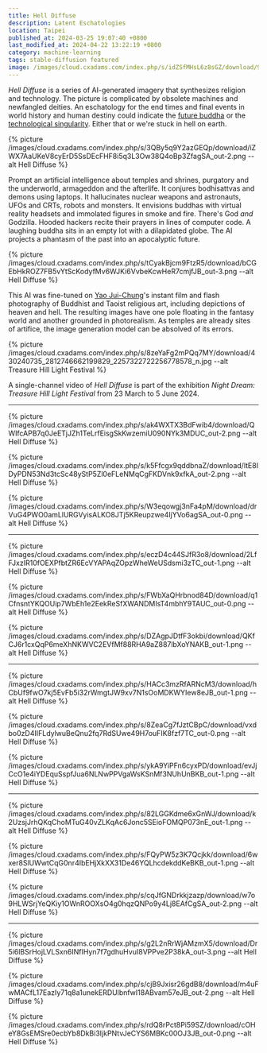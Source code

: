 ```yaml
---
title: Hell Diffuse
description: Latent Eschatologies
location: Taipei
published_at: 2024-03-25 19:07:40 +0800
last_modified_at: 2024-04-22 13:22:19 +0800
category: machine-learning
tags: stable-diffusion featured
image: /images/cloud.cxadams.com/index.php/s/idZSfMHsL6z8sGZ/download/9InhsrTptK4rLdSNeVmbBwiwQWIN62tm7rAYrmysXJpeme8kA_out-2.png
---
```


*Hell Diffuse* is a series of AI-generated imagery that synthesizes religion and
technology. The picture is complicated by obsolete machines and newfangled
deities. An eschatology for the end times and final events in world history and
human destiny could indicate the [future buddha] or the [technological
singularity]. Either that or we're stuck in hell on earth.

{% picture /images/cloud.cxadams.com/index.php/s/3QBy5q9Y2azGEQp/download/iZWX7AaUKeV8cyErD5SsDEcFHF8i5q3L3Ow38Q4oBp3ZfagSA_out-2.png --alt Hell Diffuse %}

Prompt an artificial intelligence about temples and shrines, purgatory and the
underworld, armageddon and the afterlife. It conjures bodhisattvas and demons
using laptops. It hallucinates nuclear weapons and astronauts, UFOs and CRTs,
robots and monsters. It envisions buddhas with virtual reality headsets and
immolated figures in smoke and fire. There's God *and* Godzilla. Hooded hackers
recite their prayers in lines of computer code. A laughing buddha sits in an
empty lot with a dilapidated globe. The AI projects a phantasm of the past into
an apocalyptic future.

{% picture /images/cloud.cxadams.com/index.php/s/tCyakBjcm9FtzR5/download/bCGEbHkROZ7FB5vYtScKodyfMv6WJKi6VvbeKcwHeR7cmjfJB_out-3.png --alt Hell Diffuse %}

This AI was fine-tuned on [Yao Jui-Chung]'s instant film and flash photography
of Buddhist and Taoist religious art, including depictions of heaven and
hell. The resulting images have one pole floating in the fantasy world and
another grounded in photorealism. As temples are already sites of artifice, the
image generation model can be absolved of its errors.

{% picture /images/cloud.cxadams.com/index.php/s/8zeYaFg2mPQq7MY/download/430240735_2812746662199829_2257322722256778578_n.jpg --alt Treasure Hill Light Festival %}

A single-channel video of *Hell Diffuse* is part of the exhibition *Night Dream:
Treasure Hill Light Festival* from 23 March to 5 June 2024.

---

{% picture /images/cloud.cxadams.com/index.php/s/ak4WXTX3BdFwib4/download/QWIfcAPB7q0JeETjJZh1TeLrfEisgSkKwzemiU090NYk3MDUC_out-2.png --alt Hell Diffuse %}

{% picture /images/cloud.cxadams.com/index.php/s/k5Ffcgx9qddbnaZ/download/ltE8IDyPDN53Nd3tcSc48yStP5Zl0eFLeNMqCgFKDVnk9xfkA_out-2.png --alt Hell Diffuse %}

{% picture /images/cloud.cxadams.com/index.php/s/W3eqowgj3nFa4pM/download/drVuG4PWO0amLlURGVyisALKO8JTj5KReupzwe4IjYVo6agSA_out-0.png --alt Hell Diffuse %}

---

{% picture /images/cloud.cxadams.com/index.php/s/eczD4c44SJfR3o8/download/2LfFJxzIR10fOEXPfbtZR6EcVYAPAqZOpzWheWeUSdsmi3zTC_out-1.png --alt Hell Diffuse %}

{% picture /images/cloud.cxadams.com/index.php/s/FWbXaQHrbnod84D/download/q1CfnsntYKQOUip7WbEh1e2EekReSfXWANDMIsT4mbhY9TAUC_out-0.png --alt Hell Diffuse %}

{% picture /images/cloud.cxadams.com/index.php/s/DZAgpJDtfF3okbi/download/QKfCJ6r1cxQqP6meXhNKWVC2EVfMf88RHA9aZ887lbXoYNAKB_out-1.png --alt Hell Diffuse %}

---

{% picture /images/cloud.cxadams.com/index.php/s/HACc3mzRfARNcM3/download/hCbUf9fwO7kj5EvFb5i32rWmgtJW9xv7N1sOoMDKWYIew8eJB_out-1.png --alt Hell Diffuse %}

{% picture /images/cloud.cxadams.com/index.php/s/8ZeaCg7fJztCBpC/download/vxdbo0zD4IIFLdylwuBeQnu2fq7RdSUwe49H7ouFIK8fzf7TC_out-0.png --alt Hell Diffuse %}

{% picture /images/cloud.cxadams.com/index.php/s/ykA9YiPFn6cyxPD/download/evJjCcO1e4iYDEquSspfJua6NLNwPPVgaWsKSnMf3NUhUnBKB_out-1.png --alt Hell Diffuse %}

---

{% picture /images/cloud.cxadams.com/index.php/s/82LGGKdme6xGnWJ/download/k2UzsjJrhQKqChoMTuG40vZLKqAc6Jonc5SEioFOMQP073nE_out-1.png --alt Hell Diffuse %}

{% picture /images/cloud.cxadams.com/index.php/s/FQyPW5z3K7Qcjkk/download/6wxer8SlUWwtCqG0nr4IbEHjXkXX31De46YQLhcdekddKeBKB_out-1.png --alt Hell Diffuse %}

{% picture /images/cloud.cxadams.com/index.php/s/cqJfGNDrkkjzazp/download/w7o9HLWSrjYeQKiy1OWnROOXsO4g0hqzQNPo9y4Lj8EAfCgSA_out-2.png --alt Hell Diffuse %}

---

{% picture /images/cloud.cxadams.com/index.php/s/g2L2nRrWjAMzmX5/download/Dr5i6lBSrHojLVLSxn6INfIHyn7f7gdhuHvuI8VPPve2P38kA_out-3.png --alt Hell Diffuse %}

{% picture /images/cloud.cxadams.com/index.php/s/cjB9Jxisr26gdB8/download/m4uFwMACfL17EazIy71q8a1unekERDUlbnfwI18ABvam57eJB_out-2.png --alt Hell Diffuse %}

{% picture /images/cloud.cxadams.com/index.php/s/rdQ8rPct8Pi59SZ/download/cOHeY8GsEMSre0ecbYb8DkBi3IjkPNtvJeCYS6MBKc00OJ3JB_out-0.png --alt Hell Diffuse %}

[future buddha]: https://en.wikipedia.org/wiki/Maitreya
[technological singularity]: https://en.wikipedia.org/wiki/Technological_singularity
[Yao Jui-Chung]: https://www.yaojuichung.com/

